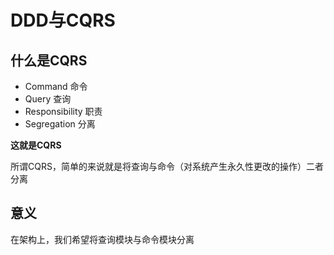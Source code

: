 # DDD与CQRS

## 什么是CQRS

* Command 命令
* Query  查询
* Responsibility 职责
* Segregation 分离

**这就是CQRS**

所谓CQRS，简单的来说就是将查询与命令（对系统产生永久性更改的操作）二者分离
## 意义

在架构上，我们希望将查询模块与命令模块分离

